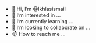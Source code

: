 - 👋 Hi, I’m @Ikhlasismail
- 👀 I’m interested in ...
- 🌱 I’m currently learning ...
- 💞️ I’m looking to collaborate on ...
- 📫 How to reach me ...

<!---
Ikhlasismail/Ikhlasismail is a ✨ special ✨ repository because its `README.md` (this file) appears on your GitHub profile.
You can click the Preview link to take a look at your changes.
--->
